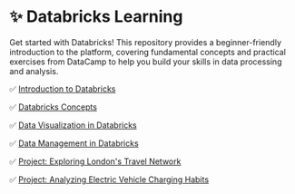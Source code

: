 # ✨ Databricks Learning

Get started with Databricks! This repository provides a beginner-friendly introduction to the platform, covering fundamental concepts and practical exercises from DataCamp to help you build your skills in data processing and analysis.

✅ [Introduction to Databricks](https://app.datacamp.com/learn/courses/introduction-to-databricks)

✅ [Databricks Concepts](https://app.datacamp.com/learn/courses/databricks-concepts)

✅ [Data Visualization in Databricks](https://app.datacamp.com/learn/courses/data-visualization-in-databricks)

✅ [Data Management in Databricks](https://app.datacamp.com/learn/courses/data-management-in-databricks)

✅ [Project: Exploring London's Travel Network](https://app.datacamp.com/learn/projects/exploring_londons_travel_network)

✅ [Project: Analyzing Electric Vehicle Charging Habits](https://app.datacamp.com/learn/projects/analyzing_electric_vehicle_charging_habits)

